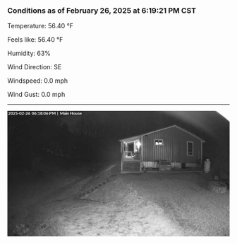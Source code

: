 ### Conditions as of February 26, 2025 at 6:19:21 PM CST 

Temperature: 56.40 &deg;F

Feels like: 56.40 &deg;F

Humidity: 63%

Wind Direction: SE

Windspeed: 0.0 mph

Wind Gust: 0.0 mph

---

<img src="./images/latest.jpeg"/>

